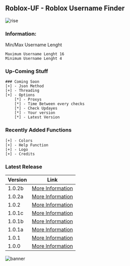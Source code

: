 ## Roblox-UF - Roblox Username Finder
![rise](https://user-images.githubusercontent.com/70346064/97929353-93865200-1d43-11eb-8317-afd9b88cea49.png)

### Information:

Min/Max Username Lenght
```
Maximum Username Lenght 16
Minimum Username Lenght 4
```
### Up-Coming Stuff
```
### Coming Soon
[+] - Json Method
[+] - Threading
[+] - Options
    [*] - Proxys
    [*] - Time Between every checks
    [*] - Check Updayes
    [*] - Your version
    [*] - Latest Version
  ```

### Recently Added Functions
```
[+] - Colors
[+] - Help Function
[+] - Logo
[+] - Credits
```

### Latest Release

Version | Link
------------ | -------------
1.0.2b | [More Information](https://github.com/RisingCodes/Roblox-UF/releases/tag/1.0.2b "1.0.2b")
1.0.2a | [More Information](https://github.com/RisingCodes/Roblox-UF/releases/tag/1.0.2a "1.0.2a")
1.0.2 | [More Information](https://github.com/RisingCodes/Roblox-UF/releases/tag/1.0.2 "1.0.2")
1.0.1c | [More Information](https://github.com/RisingCodes/Roblox-UF/releases/tag/1.0.1c "1.0.1c")
1.0.1b | [More Information](https://github.com/RisingCodes/Roblox-UF/releases/tag/1.0.1b "1.0.1b")
1.0.1a | [More Information](https://github.com/RisingCodes/Roblox-UF/releases/tag/1.0.1a "1.0.1a")
1.0.1 | [More Information](https://github.com/HellFire0x/Roblox-UF/releases/tag/1.0.1 "1.0.1")
1.0.0 | [More Information](https://github.com/HellFire0x/Roblox-UF/releases/tag/1.0.0 "1.0.0")
![banner](https://cdn.discordapp.com/attachments/659078609537073155/756309797950718053/v3rmbanner.png)

